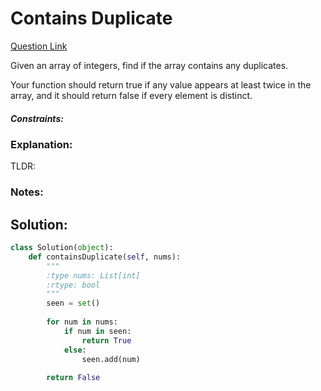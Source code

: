 # Contains Duplicate  

[Question Link](https://leetcode.com/problems/contains-duplicate/)  

Given an array of integers, find if the array contains any duplicates.  

Your function should return true if any value appears at least twice in the array, and it should return false if every element is distinct.  

##### Constraints:

### Explanation:
TLDR: 

### Notes:


## Solution:
```Python
class Solution(object):
    def containsDuplicate(self, nums):
        """
        :type nums: List[int]
        :rtype: bool
        """
        seen = set()
        
        for num in nums:
            if num in seen:
                return True
            else:
                seen.add(num)
                
        return False
```